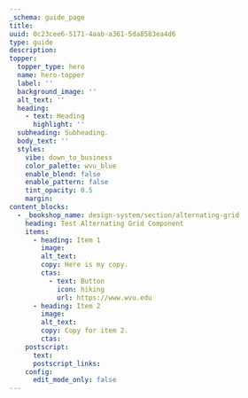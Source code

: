 ```yaml
---
_schema: guide_page
title:
uuid: 0c23cee6-5171-4aab-a361-5da8583ea4d6
type: guide
description:
topper:
  topper_type: hero
  name: hero-topper
  label: ''
  background_image: ''
  alt_text: ''
  heading:
    - text: Heading
      highlight: ''
  subheading: Subheading.
  body_text: ''
  styles:
    vibe: down_to_business
    color_palette: wvu_blue
    enable_blend: false
    enable_pattern: false
    tint_opacity: 0.5
    margin:
content_blocks:
  - _bookshop_name: design-system/section/alternating-grid
    heading: Test Alternating Grid Component
    items:
      - heading: Item 1
        image:
        alt_text:
        copy: Here is my copy.
        ctas:
          - text: Button
            icon: hiking
            url: https://www.wvu.edu
      - heading: Item 2
        image:
        alt_text:
        copy: Copy for item 2.
        ctas:
    postscript:
      text:
      postscript_links:
    config:
      edit_mode_only: false
---
```

